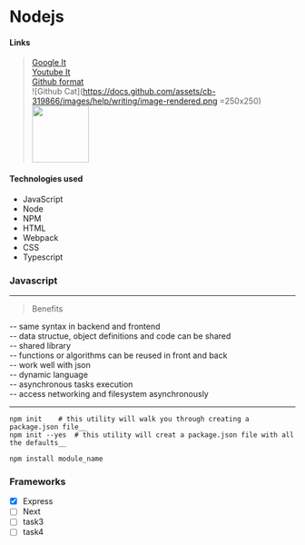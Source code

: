 # Nodejs


#### Links

> [Google It](https://google.com)  
> [Youtube It](https://youtube.com)  
> [Github format](https://docs.github.com/en/github/writing-on-github/getting-started-with-writing-and-formatting-on-github/basic-writing-and-formatting-syntax)  
> ![Github Cat](https://docs.github.com/assets/cb-319866/images/help/writing/image-rendered.png =250x250)
> <img src="https://docs.github.com/assets/cb-319866/images/help/writing/image-rendered.png" width="100" height="100"/>

<!-- This content will not appear in the rendered Markdown -->


#### Technologies used

- JavaScript
- Node
- NPM
- HTML
- Webpack
- CSS
- Typescript

### Javascript

---

> Benefits

-- same syntax in backend and frontend  
-- data structue, object definitions and code can be shared  
-- shared library  
-- functions or algorithms can be reused in front and back  
-- work well with json  
-- dynamic language  
-- asynchronous tasks execution  
-- access networking and filesystem asynchronously  

---

```
npm init 	# this utility will walk you through creating a package.json file__
npm init --yes 	# this utility will creat a package.json file with all the defaults__

npm install module_name

```

### Frameworks

- [X] Express
- [ ] Next
- [ ] task3
- [ ] task4
